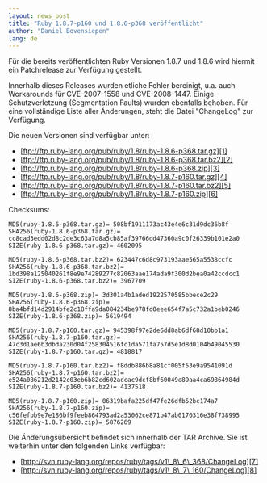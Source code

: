 ```yaml
---
layout: news_post
title: "Ruby 1.8.7-p160 und 1.8.6-p368 veröffentlicht"
author: "Daniel Bovensiepen"
lang: de
---
```


Für die bereits veröffentlichten Ruby Versionen 1.8.7 und 1.8.6 wird
hiermit ein Patchrelease zur Verfügung gestellt.

Innerhalb dieses Releases wurden etliche Fehler bereinigt, u.a. auch
Workarounds für CVE-2007-1558 und CVE-2008-1447. Einige Schutzverletzung
(Segmentation Faults) wurden ebenfalls behoben. Für eine vollständige
Liste aller Änderungen, steht die Datei \"ChangeLog\" zur Verfügung.

Die neuen Versionen sind verfügbar unter:

* [ftp://ftp.ruby-lang.org/pub/ruby/1.8/ruby-1.8.6-p368.tar.gz][1]
* [ftp://ftp.ruby-lang.org/pub/ruby/1.8/ruby-1.8.6-p368.tar.bz2][2]
* [ftp://ftp.ruby-lang.org/pub/ruby/1.8/ruby-1.8.6-p368.zip][3]
* [ftp://ftp.ruby-lang.org/pub/ruby/1.8/ruby-1.8.7-p160.tar.gz][4]
* [ftp://ftp.ruby-lang.org/pub/ruby/1.8/ruby-1.8.7-p160.tar.bz2][5]
* [ftp://ftp.ruby-lang.org/pub/ruby/1.8/ruby-1.8.7-p160.zip][6]

Checksums:


    MD5(ruby-1.8.6-p368.tar.gz)= 508bf1911173ac43e4e6c31d9dc36b8f
    SHA256(ruby-1.8.6-p368.tar.gz)= cc8cad3edd02d8c2de3c63a7d8a5cb85af39766dd47360a9c0f26339b101e2a0
    SIZE(ruby-1.8.6-p368.tar.gz)= 4602095

    MD5(ruby-1.8.6-p368.tar.bz2)= 623447c6d8c973193aae565a5538ccfc
    SHA256(ruby-1.8.6-p368.tar.bz2)= 1bd398a125040261f8e9e74289277c82063aae174ada9f300d2bea0a42ccdcc1
    SIZE(ruby-1.8.6-p368.tar.bz2)= 3967709

    MD5(ruby-1.8.6-p368.zip)= 3d301a4b1aded1922570585bbece2c29
    SHA256(ruby-1.8.6-p368.zip)= 8ba4bfd14d2914bfe2c18ffa9da084234be978fd0eee654f7a5c732a1beb0246
    SIZE(ruby-1.8.6-p368.zip)= 5619494

    MD5(ruby-1.8.7-p160.tar.gz)= 945398f97e2de6dd8ab6df68d10bb1a1
    SHA256(ruby-1.8.7-p160.tar.gz)= 47c3d1ae6b3dbda230d04f258304516fc1da571fa757d5e1d8d0104b49045530
    SIZE(ruby-1.8.7-p160.tar.gz)= 4818817

    MD5(ruby-1.8.7-p160.tar.bz2)= f8ddb886b8a81cf005f53e9a9541091d
    SHA256(ruby-1.8.7-p160.tar.bz2)= e524a086212d2142c03eb6b82cd602adcac9dcf8bf60049e89aa4ca69864984d
    SIZE(ruby-1.8.7-p160.tar.bz2)= 4137518

    MD5(ruby-1.8.7-p160.zip)= 06319bafa225df47fe26dfb52bc174a7
    SHA256(ruby-1.8.7-p160.zip)= c56fefbb9e7e186bf9feeb864793ad2a53062ce871b47ab0170316e38f738995
    SIZE(ruby-1.8.7-p160.zip)= 5876269

Die Änderungsübersicht befindet sich innerhalb der TAR Archive. Sie ist
weiterhin unter den folgenden Links verfügbar:

* [http://svn.ruby-lang.org/repos/ruby/tags/v1\_8\_6\_368/ChangeLog][7]
* [http://svn.ruby-lang.org/repos/ruby/tags/v1\_8\_7\_160/ChangeLog][8]



[1]: ftp://ftp.ruby-lang.org/pub/ruby/1.8/ruby-1.8.6-p368.tar.gz
[2]: ftp://ftp.ruby-lang.org/pub/ruby/1.8/ruby-1.8.6-p368.tar.bz2
[3]: ftp://ftp.ruby-lang.org/pub/ruby/1.8/ruby-1.8.6-p368.zip
[4]: ftp://ftp.ruby-lang.org/pub/ruby/1.8/ruby-1.8.7-p160.tar.gz
[5]: ftp://ftp.ruby-lang.org/pub/ruby/1.8/ruby-1.8.7-p160.tar.bz2
[6]: ftp://ftp.ruby-lang.org/pub/ruby/1.8/ruby-1.8.7-p160.zip
[7]: http://svn.ruby-lang.org/repos/ruby/tags/v1_8_6_368/ChangeLog
[8]: http://svn.ruby-lang.org/repos/ruby/tags/v1_8_7_160/ChangeLog
